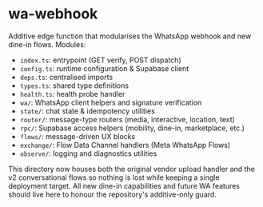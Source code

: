 # wa-webhook

Additive edge function that modularises the WhatsApp webhook and new dine-in
flows. Modules:

- `index.ts`: entrypoint (GET verify, POST dispatch)
- `config.ts`: runtime configuration & Supabase client
- `deps.ts`: centralised imports
- `types.ts`: shared type definitions
- `health.ts`: health probe handler
- `wa/`: WhatsApp client helpers and signature verification
- `state/`: chat state & idempotency utilities
- `router/`: message-type routers (media, interactive, location, text)
- `rpc/`: Supabase access helpers (mobility, dine-in, marketplace, etc.)
- `flows/`: message-driven UX blocks
- `exchange/`: Flow Data Channel handlers (Meta WhatsApp Flows)
- `observe/`: logging and diagnostics utilities

This directory now houses both the original vendor upload handler and the v2
conversational flows so nothing is lost while keeping a single deployment
target. All new dine-in capabilities and future WA features should live here to
honour the repository's additive-only guard.

